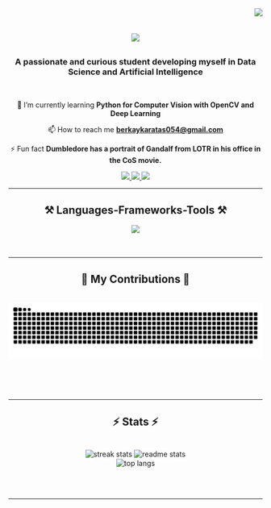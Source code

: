 <img align="right" src="https://komarev.com/ghpvc/?username=berkaykaratas07&label=Profile%20views&color=0e75b6&style=flat" />

<h1 align="center">
    <img src="https://readme-typing-svg.herokuapp.com/?font=Righteous&size=35&center=true&vCenter=true&width=500&height=70&duration=4000&lines=Hi+There!+👋;+I'm+Berkay!;" />
</h1>

<h3 align="center">A passionate and curious student developing myself in Data Science and Artificial Intelligence</h3>

<br/>

<div align="center">
 
 🌱 I’m currently learning **Python for Computer Vision with OpenCV and Deep Learning**
 
 📫 How to reach me **berkaykaratas054@gmail.com**

⚡ Fun fact **Dumbledore has a portrait of Gandalf from LOTR in his office in the CoS movie.**

</div>
 
<div align="center"> 
  <a href="mailto:berkaykaratas054@gmail.com">
    <img src="https://img.shields.io/badge/Gmail-333333?style=for-the-badge&logo=gmail&logoColor=red" />
  </a>
  <a href="https://www.linkedin.com/in/berkay-karata%C5%9F-872a6924b/" target="_blank">
    <img src="https://img.shields.io/badge/LinkedIn-0077B5?style=for-the-badge&logo=linkedin&logoColor=white" target="_blank" />
  </a>
  <a href="https://www.kaggle.com/berkaykaratas" target="_blank">
     <img src="https://img.shields.io/badge/Kaggle-20BEFF?style=for-the-badge&logo=kaggle&logoColor=white" target="_blank" />
  </a>
</div>

<hr/>

<h2 align="center">⚒️ Languages-Frameworks-Tools ⚒️</h2>
<p align="center">
  <a href="https://go-skill-icons.vercel.app/">
    <img src="https://go-skill-icons.vercel.app/api/icons?i=tensorflow,seaborn,scikitlearn,python,pandas,numpy,opencv,sqlserver,html,css" />
  </a>
</p>

<br/>
<hr/>

<div align="center">
  <h2>🐍 My Contributions 🐍</h2>
  <br>
  <img alt="snake eating my contributions" src="https://raw.githubusercontent.com/salesp07/salesp07/output/github-contribution-grid-snake.svg" />
  
  <br/><br/><br/>
</div>

<hr/>

<h2 align="center">⚡ Stats ⚡</h2>
<br>
<div align=center>
  <img width=390 src="https://github-readme-streak-stats.herokuapp.com/?user=berkaykaratas07&count_private=true&theme=react&border_radius=10" alt="streak stats"/>
  <img width=390 src="https://github-readme-stats.vercel.app/api?username=berkaykaratas07&count_private=true&show_icons=true&theme=react&rank_icon=github&border_radius=10" alt="readme stats" />
  <br/>
  <img width=325 align="center" src="https://github-readme-stats.vercel.app/api/top-langs/?username=berkaykaratas07&hide=HTML&langs_count=8&layout=compact&theme=react&border_radius=10&size_weight=0.5&count_weight=0.5" alt="top langs" />
</div>

<br/><br/>

<hr/>
